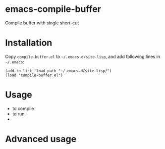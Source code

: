 # emacs-compile-buffer
Compile buffer with single short-cut

# Installation

Copy `compile-buffer.el` to `~/.emacs.d/site-lisp`, and add following lines in `~/.emacs`:

    (add-to-list 'load-path "~/.emacs.d/site-lisp/")
    (load "compile-buffer.el")

# Usage

  * <F5> to compile
  * <F6> to run
  * 
  
# Advanced usage

